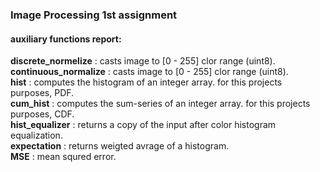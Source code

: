 ### Image Processing 1st assignment

#### auxiliary functions report:

__discrete_normelize__ : casts image to [0 - 255] clor range (uint8).<br>
__continuous_normalize__ : casts image to [0 - 255] clor range (uint8).<br>
__hist__ : computes the histogram of an integer array. for this projects purposes, PDF.<br>
__cum_hist__ : computes the sum-series of an integer array. for this projects purposes, CDF.<br>
__hist_equalizer__ : returns a copy of the input after color histogram equalization.<br>
__expectation__ : returns weigted avrage of a histogram.<br>
__MSE__ : mean squred error.<br>